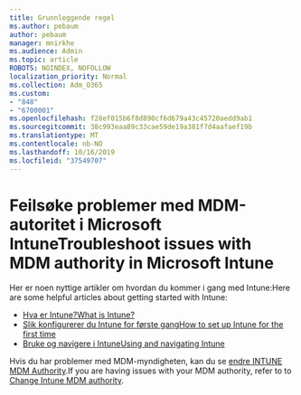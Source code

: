```yaml
---
title: Grunnleggende regel
ms.author: pebaum
author: pebaum
manager: mnirkhe
ms.audience: Admin
ms.topic: article
ROBOTS: NOINDEX, NOFOLLOW
localization_priority: Normal
ms.collection: Adm_O365
ms.custom:
- "848"
- "6700001"
ms.openlocfilehash: f28ef015b6f8d890cf6d679a43c45720aedd9ab1
ms.sourcegitcommit: 38c993eaa89c33cae59de19a381f7d4aafaef19b
ms.translationtype: MT
ms.contentlocale: nb-NO
ms.lasthandoff: 10/16/2019
ms.locfileid: "37549707"
---
```

# <a name="troubleshoot-issues-with-mdm-authority-in-microsoft-intune"></a><span data-ttu-id="cfd56-102">Feilsøke problemer med MDM-autoritet i Microsoft Intune</span><span class="sxs-lookup"><span data-stu-id="cfd56-102">Troubleshoot issues with MDM authority in Microsoft Intune</span></span>

<span data-ttu-id="cfd56-103">Her er noen nyttige artikler om hvordan du kommer i gang med Intune:</span><span class="sxs-lookup"><span data-stu-id="cfd56-103">Here are some helpful articles about getting started with Intune:</span></span>

- [<span data-ttu-id="cfd56-104">Hva er Intune?</span><span class="sxs-lookup"><span data-stu-id="cfd56-104">What is Intune?</span></span>](https://docs.microsoft.com/intune/what-is-intune)
- [<span data-ttu-id="cfd56-105">Slik konfigurerer du Intune for første gang</span><span class="sxs-lookup"><span data-stu-id="cfd56-105">How to set up Intune for the first time</span></span>](https://docs.microsoft.com/intune/setup-steps)
- [<span data-ttu-id="cfd56-106">Bruke og navigere i Intune</span><span class="sxs-lookup"><span data-stu-id="cfd56-106">Using and navigating Intune</span></span>](https://docs.microsoft.com/intune/tutorial-walkthrough-intune-portal)

<span data-ttu-id="cfd56-107">Hvis du har problemer med MDM-myndigheten, kan du se [endre INTUNE MDM Authority](https://docs.microsoft.com/alchemyinsights/change-mdm-authority).</span><span class="sxs-lookup"><span data-stu-id="cfd56-107">If you are having issues with your MDM authority, refer to to [Change Intune MDM authority](https://docs.microsoft.com/alchemyinsights/change-mdm-authority).</span></span>